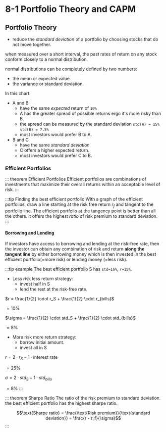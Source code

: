 # 8-1 Portfolio Theory and CAPM

## Portfolio Theory

+ reduce the *standard deviation* of a portfolio by choosing stocks that do not move together.

when measured over a short interval, the past rates of return on any stock conform closely to a normal distribution.

normal distributions can be completely defined by two numbers:
+ the mean or expected value.
+ the variance or standard deviation.

<charts-NormalDist id="1" />

In this chart:
+ A and B
  + have the same *expected* return of `10%`
  + A has the greater spread of possible returns ergo it's more risky than B.
  + the spread can be measured by the standard deviation `std(A) = 15%` `std(B) = 7.5%`
  + most investors would prefer B to A.
+ B and C
  + have the same *standard deviation*
  + C offers a higher expected return.
  + most investors would prefer C to B.


### Efficient Portfolios

::: theorem Efficient Portfolios
Efficient portfolios are combinations of investments that maximize their overall returns within an acceptable level of risk.
:::

:::tip Finding the best efficient portfolio
With a graph of the efficient portfolios, draw
a line starting at the risk free return $r_f$
and tangent to the portfolio line. The efficient portfolio at the tangency point is better than all the others. it offers the highest *ratio* of risk premium to standard deviation.
:::

<charts-EfficientPortfolios id="1" />


#### Borrowing and Lending

If investors have access to borrowing and lending at the risk-free rate, then the investor can obtain any combination of risk and return **along the tangent line** by either borrowing money which is then invested in the best efficient portfolio(=more risk) or lending money (=less risk).

:::tip example
The best efficient portfolio S has `std=16%`, `r=15%`.

+ Less risk less return strategy:
  + invest half in S
  + lend the rest at the risk-free rate.

$r = \frac{1}{2} \cdot r_S + \frac{1}{2} \cdot r_{bills}$

$=10\%$

$\sigma = \frac{1}{2} \cdot std_S + \frac{1}{2} \cdot std_{bills}$

$=8\%$

+ More risk more return strategy:
  + borrow initial amount.
  + invest all in S

$r = 2 \cdot r_S - 1 \cdot \text{interest rate}$

$=25\%$

$\sigma = 2 \cdot std_S - 1 \cdot std_{bills}$

$=8\%$
:::

::: theorem Sharpe Ratio
The ratio of the risk premium to standard deviation. the best efficient portfolio has the highest sharpe ratio.

$$\text{Sharpe ratio} = \frac{\text{Risk premium}}{\text{standard deviation}} = \frac{r - r_f}{\sigma}$$
:::
